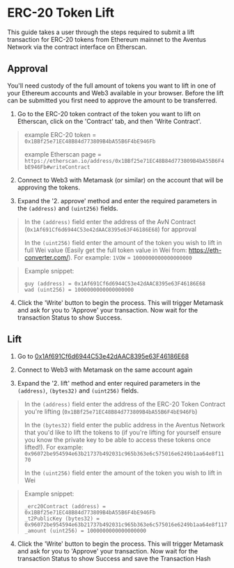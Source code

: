 # ERC-20 Token Lift

This guide takes a user through the steps required to submit a lift transaction for ERC-20 tokens from Ethereum mainnet to the Aventus Network via the contract interface on Etherscan.

## Approval

You'll need custody of the full amount of tokens you want to lift in one of your Ethereum accounts and Web3 available in your browser. Before the lift can be submitted you first need to approve the amount to be transferred.

1. Go to the ERC-20 token contract of the token you want to lift on Etherscan, click on the 'Contract' tab, and then 'Write Contract'.

> example ERC-20 token = `0x1BBf25e71EC48B84d773809B4bA55B6F4bE946Fb`
>
> example Etherscan page = `https://etherscan.io/address/0x1BBf25e71EC48B84d773809B4bA55B6F4bE946Fb#writeContract`

2. Connect to Web3 with Metamask (or similar) on the account that will be approving the tokens.

3. Expand the '2. approve' method and enter the required parameters in the `(address)` and `(uint256)` fields.

> In the `(address)` field enter the address of the AvN Contract (`0x1Af691Cf6d6944C53e42dAAC8395e63F46186E68`) for approval
>
> In the `(uint256)` field enter the amount of the token you wish to lift in full Wei value (Easily get the full token value in Wei from: https://eth-converter.com/). For example: `1VOW` = `1000000000000000000`

> Example snippet:
> ```
> guy (address) = 0x1Af691Cf6d6944C53e42dAAC8395e63F46186E68
> wad (uint256) = 1000000000000000000
> ```

4. Click the 'Write' button to begin the process. This will trigger Metamask and ask for you to 'Approve' your transaction. Now wait for the transaction Status to show Success.

## Lift

1. Go to [0x1Af691Cf6d6944C53e42dAAC8395e63F46186E68](https://etherscan.io/address/0x1Af691Cf6d6944C53e42dAAC8395e63F46186E68#writeContract)

2. Connect to Web3 with Metamask on the same account again

3. Expand the '2. lift' method and enter required parameters in the `(address)`, `(bytes32)` and `(uint256)` fields.

> In the `(address)` field enter the address of the ERC-20 Token Contract you're lifting (`0x1BBf25e71EC48B84d773809B4bA55B6F4bE946Fb`)
>
> In the `(bytes32)` field enter the public address in the Aventus Network that you'd like to lift the tokens to (if you're lifting for yourself ensure you know the private key to be able to access these tokens once lifted!). For example: `0x96072be954594e63b21737b492031c965b363e6c575016e6249b1aa64e8f1170`
>
> In the `(uint256)` field enter the amount of the token you wish to lift in Wei

> Example snippet:
> ```
> _erc20Contract (address) = 0x1BBf25e71EC48B84d773809B4bA55B6F4bE946Fb
> _t2PublicKey (bytes32) = 0x96072be954594e63b21737b492031c965b363e6c575016e6249b1aa64e8f1170
> _amount (uint256) = 1000000000000000000
> ```

4. Click the 'Write' button to begin the process. This will trigger Metamask and ask for you to 'Approve' your transaction. Now wait for the transaction Status to show Success and save the Transaction Hash

